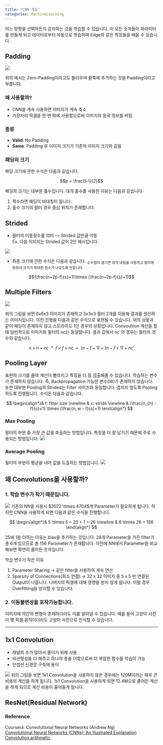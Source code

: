 ```yaml
---
title: "CNN 개요"
categories: MachineLearning
---
```

어느 방향을 선택하든지 감지하는 것을 학습할 수 있습니다. 이 모든 숫자들이 파라미터를 만들게 되고 데이터로부터 자동으로 학습하며 Edge와 같은 특징들을 배울 수 있습니다.

## Padding
<img src="/assets/images/padding_example.PNG">

위의 예시는 Zero-Padding이라고도 불리우며 끝쪽에 추가하는 것을 Padding이라고 부릅니다.

### 왜 사용할까?
- CNN을 계속 사용하면 이미지가 계속 축소
- 가장자리 픽셀을 한 번 밖에 사용함으로써 이미지의 윤곽 정보를 버림

### 종류
- **Valid**: No Padding
- **Same**: Padding 후 이미지 크기가 기존의 이미지 크기와 같음

### 패딩의 크기
패딩 크기에 관한 수식은 다음과 같습니다. 

$$p = \frac{f-1}{2}$$

패딩의 크기는 대부분 홀수입니다. 대개 홀수를 사용한 이유는 다음과 같습니다.
1. 짝수라면 패딩이 비대칭이 됩니다.
2. 홀수 크기의 필터 경우 중심 위치가 존재합니다.

## Strided

- 필터의 이동횟수를 의미 -> Strided 값만큼 이동<br>
  Ex. 다음 이미지는 Strided 값이 2인 예시입니다.
<img src="/assets/images/no_padding_strides.gif">

- 최종 크기에 관한 수식은 다음과 같습니다.
<sub>소수점이 생기면 대개 내림을 사용하고 필터에 맞춰서 크기가 최대한 정수가 나오도록 만듭니다.</sub>
  
$$(\frac{n+2p-f}{s}+1)\times (\frac{n+2p-f}{s}+1)$$

## Multiple Filters
<img src="/assets/images/multiple_filters.PNG">

위의 그림을 보면 6x6x3 이미지가 존재하고 3x3x3 필터 2개를 이용해 결과를 생산하는 이미지입니다.
이런 진행을 다음과 같은 수식으로 표현될 수 있습니다. 위의 상황과 같이 패딩이 존재하지 않고 스트라이드 1인 경우의 상황입니다.
Convoultion 게산을 할 때 일반적으로 이미지와 필터의 nc는 동일합니다. 결과 값에서 nc`의 경우는 필터의 갯수와 같습니다.

$$n\times n \times nc \enspace \ast \enspace f\times f \times nc \enspace= \enspace(n-f+1)\times (n-f+1)\times n{c}'$$

## Pooling Layer
표현의 크기를 줄여 계산이 빨라지고 특징을 더 잘 검출해줄 수 있습니다. 학습하는 변수가 존재하지 않습니다. 즉, Backpropagation 가능한 변수(W)가 존재하지 않습니다.
또한 대부분 Pooling의 Strided는 Filter 사이즈와 동일합니다. 겹치지 않도록 Pooling하도록 진행됩니다. 수식은 다음과 같습니다.

$$
\begin{align*}&
f: filter size \newline &
s: stride \newline &
(\frac{n_{h} - f}{s}+1) \times  (\frac{n_w - f}{s}+1)
\end{align*}
$$

### Max Pooling
필터의 부분 중 가장 큰 값을 추출하는 방법입니다. 특징을 더 잘 남기기 때문에 주로 사용되는 방법입니다.
<img src="/assets/images/max_pooling.PNG">

### Average Pooling
필터의 부분의 평균을 내어 값을 도출하는 방법입니다.
<img src="/assets/images/average_pooling.PNG">

## 왜 Convolutions을 사용할까?
### 1. 학습 변수가 작기 때문입니다.
<img src="/assets/images/why_cnn.PNG">
기존의 NN을 사용시 $3072 \times 4704$개 Parameter가 필요하게 됩니다. 하지만 CNN을 사용하게 되면 다음과 같은 수식을 진행합니다.

$$
\begin{align*}&
5 \times 5 = 25 + 1 = 26 \newline &
6 \times 26 = 156 
\end{align*}
$$

25에 1을 더하는 이유는 bias을 추가하는 것입니다. 26개 Parameter을 가진 filter가 총 6개 있으므로 총 156 Parameter가 존재합니다.
이전에 NN에서 Parameter을 비교해보면 확연히 줄어든 숫자입니다.

학습 변수가 작은 이유
1. Parameter Sharing -> 같은 filter을 사용하여 계속 연산
2. Sparsity of Connections(희소 연결) -> 32 x 32 이미지 중 5 x 5 만  연결된 Output이 나옵니다. 나머지의 픽셀에 대해 영향을 받지 않게 됩니다. 이럴 경우 Overfitting을 방지할 수 있습니다.

### 2. 이동불변성을 포착가능합니다.
이미지에 약간의 변형이 존재하더라도 이를 알아낼 수 있습니다. 예를 들어 고양이 사진이 몇 픽셀 움직이더라도 고양이 사진으로 인식할 수 있습니다.


--------------------------------

## 1x1 Convolution
- 채널의 수가 많아서 줄이기 위해 사용
- 비선형성을 더 해주고 하나의 층을 더함으로써 더 복잡한 함수를 학습이 가능
- 인셉션 신경망 구축에 용이

<img src="/assets/images/1x1_cnn.jpg">
위의 그림을 보면 1x1 Convolution을 사용하지 않은 경우에는 120M이라는 매우 큰 비용의 계산을 하게 됩니다. 
1x1 Convolution을 사용하게 되면 12.4M으로 줄어든 계산을 하게 되므로 계산 비용이 줄어들게 됩니다.


## ResNet(Residual Network)


### Reference
Coursera:  Convolutional Neural Networks (Andrew Ng)<br>
[Convolutional Neural Networks (CNNs): An Illustrated Explanation](https://blog.xrds.acm.org/2016/06/convolutional-neural-networks-cnns-illustrated-explanation/)<br>
[Convolution arithmetic](https://github.com/vdumoulin/conv_arithmetic)